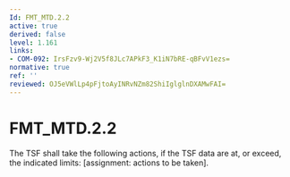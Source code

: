 ```yaml
---
Id: FMT_MTD.2.2
active: true
derived: false
level: 1.161
links:
- COM-092: IrsFzv9-Wj2V5f8JLc7APkF3_K1iN7bRE-qBFvV1ezs=
normative: true
ref: ''
reviewed: OJ5eVWlLp4pFjtoAyINRvNZm82ShiIglglnDXAMwFAI=
---
```


# FMT_MTD.2.2

The TSF shall take the following actions, if the TSF data are at, or exceed, the indicated limits: [assignment: actions to be taken].
